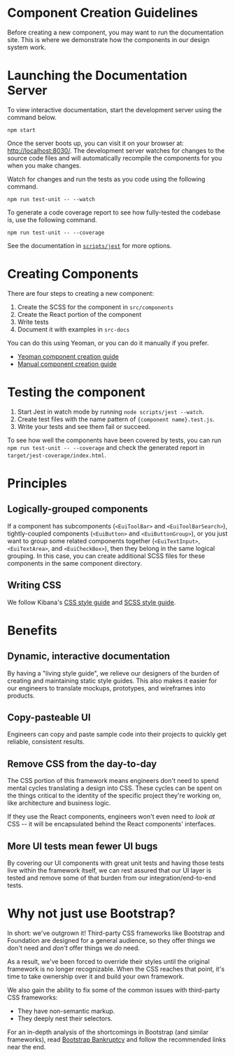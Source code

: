 # Component Creation Guidelines

Before creating a new component, you may want to run the documentation site. This is where we demonstrate how the components in our design system work.

# Launching the Documentation Server

To view interactive documentation, start the development server using the command below.

```shell
npm start
```

Once the server boots up, you can visit it on your browser at: [http://localhost:8030/](http://localhost:8030/). The development server watches for changes to the source code files and will automatically recompile the components for you when you make changes.

Watch for changes and run the tests as you code using the following command.

```shell
npm run test-unit -- --watch
```

To generate a code coverage report to see how fully-tested the codebase is, use the following command.

```shell
npm run test-unit -- --coverage
```

See the documentation in [`scripts/jest`](../scripts/jest) for more options.

# Creating Components

There are four steps to creating a new component:

1. Create the SCSS for the component in `src/components`
2. Create the React portion of the component
3. Write tests
4. Document it with examples in `src-docs`

You can do this using Yeoman, or you can do it manually if you prefer.

- [Yeoman component creation guide][docs-yeoman]
- [Manual component creation guide][docs-manual]

# Testing the component

1. Start Jest in watch mode by running `node scripts/jest --watch`.
2. Create test files with the name pattern of `{component name}.test.js`.
3. Write your tests and see them fail or succeed.

To see how well the components have been covered by tests, you can run `npm run test-unit -- --coverage` and check the generated report in `target/jest-coverage/index.html`.

# Principles

## Logically-grouped components

If a component has subcomponents (`<EuiToolBar>` and `<EuiToolBarSearch>`), tightly-coupled components (`<EuiButton>` and `<EuiButtonGroup>`), or you just want to group some related components together (`<EuiTextInput>`, `<EuiTextArea>`, and `<EuiCheckBox>`), then they belong in the same logical grouping. In this case, you can create additional SCSS files for these components in the same component directory.

## Writing CSS

We follow Kibana's [CSS style guide][kibana-css] and [SCSS style guide][kibana-scss].

# Benefits

## Dynamic, interactive documentation

By having a "living style guide", we relieve our designers of the burden of creating and maintaining
static style guides. This also makes it easier for our engineers to translate mockups, prototypes,
and wireframes into products.

## Copy-pasteable UI

Engineers can copy and paste sample code into their projects to quickly get reliable, consistent results.

## Remove CSS from the day-to-day

The CSS portion of this framework means engineers don't need to spend mental cycles translating a
design into CSS. These cycles can be spent on the things critical to the identity of the specific
project they're working on, like architecture and business logic.

If they use the React components, engineers won't even need to _look at_ CSS -- it will be encapsulated
behind the React components' interfaces.

## More UI tests mean fewer UI bugs

By covering our UI components with great unit tests and having those tests live within the framework
itself, we can rest assured that our UI layer is tested and remove some of that burden from our
integration/end-to-end tests.

# Why not just use Bootstrap?

In short: we've outgrown it! Third-party CSS frameworks like Bootstrap and Foundation are designed
for a general audience, so they offer things we don't need and _don't_ offer things we _do_ need.

As a result, we've been forced to override their styles until the original framework is no longer
recognizable. When the CSS reaches that point, it's time to take ownership over it and build
your own framework.

We also gain the ability to fix some of the common issues with third-party CSS frameworks:

* They have non-semantic markup.
* They deeply nest their selectors.

For an in-depth analysis of the shortcomings in Bootstrap (and similar frameworks), read [Bootstrap Bankruptcy][bootstrap] and follow the recommended links near the end.

[kibana-css]: https://github.com/elastic/kibana/blob/master/style_guides/css_style_guide.md
[kibana-scss]: https://github.com/elastic/kibana/blob/master/style_guides/scss_style_guide.md
[bootstrap]: http://www.matthewcopeland.me/blog/2013/11/04/bootstrap-bankruptcy/
[docs-yeoman]: creating-components-yeoman.md
[docs-manual]: creating-components-manually.md
